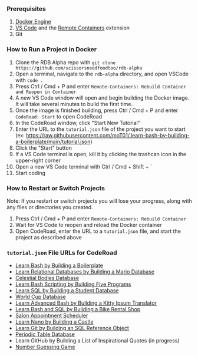 ### Prerequisites

1. [Docker Engine](https://docs.docker.com/engine/)
1. [VS Code](https://code.visualstudio.com/download) and the [Remote Containers](https://marketplace.visualstudio.com/items?itemName=ms-vscode-remote.remote-containers) extension
1. Git

### How to Run a Project in Docker

1. Clone the RDB Alpha repo with `git clone https://github.com/scissorsneedfoodtoo/rdb-alpha`
1. Open a terminal, navigate to the `rdb-alpha` directory, and open VSCode with `code .`
1. Press Ctrl / Cmd + P and enter `Remote-Containers: Rebuild Container and Reopen in Container`
1. A new VS Code window will open and begin building the Docker image. It will take several minutes to build the first time.
1. Once the image is finished building, press Ctrl / Cmd + P and enter `CodeRoad: Start` to open CodeRoad
1. In the CodeRoad window, click "Start New Tutorial"
1. Enter the URL to the `tutorial.json` file of the project you want to start (ex: https://raw.githubusercontent.com/moT01/.learn-bash-by-building-a-boilerplate/main/tutorial.json)
1. Click the "Start" button
1. If a VS Code terminal is open, kill it by clicking the trashcan icon in the upper-right corner
1. Open a new VS Code terminal with Ctrl / Cmd + Shift + `
1. Start coding

### How to Restart or Switch Projects

Note: If you restart or switch projects you will lose your progress, along with any files or directories you created.

1. Press Ctrl / Cmd + P and enter `Remote-Containers: Rebuild Container`
1. Wait for VS Code to reopen and reload the Docker container
1. Open CodeRoad, enter the URL to a `tutorial.json` file, and start the project as described above

### `tutorial.json` File URLs for CodeRoad

- [Learn Bash by Building a Boilerplate](https://raw.githubusercontent.com/moT01/.learn-bash-by-building-a-boilerplate/main/tutorial.json)
- [Learn Relational Databases by Building a Mario Database](https://raw.githubusercontent.com/moT01/learn-relational-databases-by-building-a-mario-database/main/tutorial.json)
- [Celestial Bodies Database](https://raw.githubusercontent.com/moT01/.celestial-bodies-database/main/tutorial.json)
- [Learn Bash Scripting by Building Five Programs](https://raw.githubusercontent.com/moT01/.learn-bash-scripting-by-building-five-programs/main/tutorial.json)
- [Learn SQL by Building a Student Database](https://raw.githubusercontent.com/moT01/.learn-sql-by-building-a-student-database/main/tutorial.json)
- [World Cup Database](https://raw.githubusercontent.com/moT01/.world-cup-database/main/tutorial.json)
- [Learn Advanced Bash by Building a Kitty Ipsum Translator](https://raw.githubusercontent.com/moT01/.learn-advanced-bash-by-building-a-kitty-ipsum-translator/main/tutorial.json)
- [Learn Bash and SQL by Building a Bike Rental Shop](https://raw.githubusercontent.com/moT01/.learn-bash-and-sql-by-building-a-bike-rental-shop/main/tutorial.json)
- [Salon Appointment Scheduler](https://raw.githubusercontent.com/moT01/.salon-appointment-scheduler/main/tutorial.json)
- [Learn Nano by Building a Castle](https://raw.githubusercontent.com/moT01/.learn-nano-by-building-a-castle/main/tutorial.json)
- [Learn Git by Building an SQL Reference Object](https://raw.githubusercontent.com/moT01/.learn-git-by-building-an-sql-reference-object/main/tutorial.json)
- [Periodic Table Database](https://raw.githubusercontent.com/moT01/.periodic-table-database/main/tutorial.json)
- Learn GitHub by Building a List of Inspirational Quotes (in progress)
- [Number Guessing Game](https://raw.githubusercontent.com/moT01/.number-guessing-game/main/tutorial.json)
